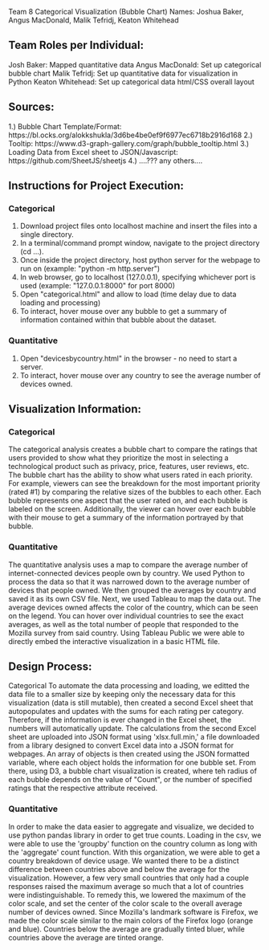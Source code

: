 Team 8 Categorical Visualization (Bubble Chart)
Names: Joshua Baker, Angus MacDonald, Malik Tefridj, Keaton Whitehead


<h2>Team Roles per Individual:</h2>
	Josh Baker: Mapped quantitative data 
	Angus MacDonald: Set up categorical bubble chart
	Malik Tefridj: Set up quantitative data for visualization in Python
	Keaton Whitehead: Set up categorical data html/CSS overall layout


<h2>Sources:</h2> 
	1.) Bubble Chart Template/Format: https://bl.ocks.org/alokkshukla/3d6be4be0ef9f6977ec6718b2916d168
	2.) Tooltip: https://www.d3-graph-gallery.com/graph/bubble_tooltip.html
	3.) Loading Data from Excel sheet to JSON/Javascript: https://github.com/SheetJS/sheetjs
	4.) ....??? any others....


<h2>Instructions for Project Execution:</h2>
<h3>Categorical</h3>
<ol>
	<li>Download project files onto localhost machine and insert the files into a single directory.
	<li>In a terminal/command prompt window, navigate to the project directory (cd ...).
	<li>Once inside the project directory, host python server for the webpage to run on (example: "python -m http.server")
	<li>In web browser, go to localhost (127.0.0.1), specifying whichever port is used (example: "127.0.0.1:8000" for port 8000)
	<li>Open "categorical.html" and allow to load (time delay due to data loading and processing)
	<li>To interact, hover mouse over any bubble to get a summary of information contained within that bubble about the dataset.
</ol>

<h3>Quantitative</h3>
<ol>
	<li>Open "devicesbycountry.html" in the browser - no need to start a server.
	<li>To interact, hover mouse over any country to see the average number of devices owned.
</ol>


<h2>Visualization Information:</h2>
<h3>Categorical</h3>
The categorical analysis creates a bubble chart to compare the ratings that users provided to show what they prioritize the most in selecting a technological product such as privacy, price, features, user reviews, etc. The bubble chart has the ability to show what users rated in each priority. For example, viewers can see the breakdown for the most important priority (rated #1) by comparing the relative sizes of the bubbles to each other. Each bubble represents one aspect that the user rated on, and each bubble is labeled on the screen. Additionally, the viewer can hover over each bubble with their mouse to get a summary of the information portrayed by that bubble.


<h3>Quantitative</h3>
The quantitative analysis uses a map to compare the average number of internet-connected devices people own by country. We used Python to process the data so that it was narrowed down to the average number of devices that people owned. We then grouped the averages by country and saved it as its own CSV file. Next, we used Tableau to map the data out. The average devices owned affects the color of the country, which can be seen on the legend. You can hover over individual countries to see the exact averages, as well as the total number of people that responded to the Mozilla survey from said country. Using Tableau Public we were able to directly embed the interactive visualization in a basic HTML file.


<h2>Design Process:</h2
<h3>Categorical</h3>
To automate the data processing and loading, we editted the data file to a smaller size by keeping only the necessary data for this visualization (data is still mutable), then created a second Excel sheet that autopopulates and updates with the sums for each rating per category. Therefore, if the information is ever changed in the Excel sheet, the numbers will automatically update. The calculations from the second Excel sheet are uploaded into JSON format using 'xlsx.full.min,' a file downloaded from a library designed to convert Excel data into a JSON format for webpages. An array of objects is then created using the JSON formatted variable, where each object holds the information for one bubble set. From there, using D3, a bubble chart visualization is created, where teh radius of each bubble depends on the value of "Count", or the number of specified ratings that the respective attribute received.


<h3>Quantitative</h3>
In order to make the data easier to aggregate and visualize, we decided to use python pandas library in order to get true counts. Loading in the csv, we were able to use the 'groupby' function on the country column as long with the 'aggregate' count function. With this organization, we were able to get a country breakdown of device usage.
We wanted there to be a distinct difference between countries above and below the average for the visualization. However, a few very small countries that only had a couple responses raised the maximum average so much that a lot of countries were indistinguishable. To remedy this, we lowered the maximum of the color scale, and set the center of the color scale to the overall average number of devices owned. Since Mozilla's landmark software is Firefox, we made the color scale similar to the main colors of the Firefox logo (orange and blue). Countries below the average are gradually tinted bluer, while countries above the average are tinted orange. 


